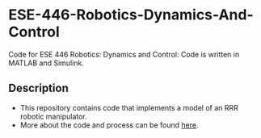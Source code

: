 # ESE-446-Robotics-Dynamics-And-Control
Code for ESE 446 Robotics: Dynamics and Control: Code is written in MATLAB and Simulink.

## Description
* This repository contains code that implements a model of an RRR robotic manipulator. 
* More about the code and process can be found [here](https://docs.google.com/document/d/1EaRkfHVEhGgKaGl_k--8takRxdMjvV38TSbris-Kvig/edit?usp=sharing). 
